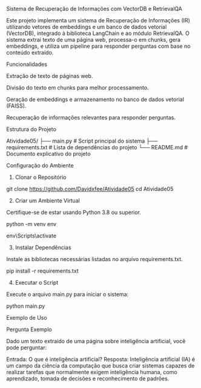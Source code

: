 Sistema de Recuperação de Informações com VectorDB e RetrievalQA

Este projeto implementa um sistema de Recuperação de Informações (IR) utilizando vetores de embeddings e um banco de dados vetorial (VectorDB), integrado à biblioteca LangChain e ao módulo RetrievalQA. O sistema extrai texto de uma página web, processa-o em chunks, gera embeddings, e utiliza um pipeline para responder perguntas com base no conteúdo extraído.

Funcionalidades

Extração de texto de páginas web.

Divisão do texto em chunks para melhor processamento.

Geração de embeddings e armazenamento no banco de dados vetorial (FAISS).

Recuperação de informações relevantes para responder perguntas.

Estrutura do Projeto

Atividade05/
├── main.py              # Script principal do sistema
├── requirements.txt     # Lista de dependências do projeto
└── README.md            # Documento explicativo do projeto

Configuração do Ambiente

1. Clonar o Repositório

git clone https://github.com/Davidxfee/Atividade05
cd Atividade05

2. Criar um Ambiente Virtual

Certifique-se de estar usando Python 3.8 ou superior.

python -m venv env

env\Scripts\activate    

3. Instalar Dependências

Instale as bibliotecas necessárias listadas no arquivo requirements.txt.

pip install -r requirements.txt

4. Executar o Script

Execute o arquivo main.py para iniciar o sistema:

python main.py

Exemplo de Uso

Pergunta Exemplo

Dado um texto extraído de uma página sobre inteligência artificial, você pode perguntar:

Entrada:
O que é inteligência artificial?
Resposta:
Inteligência artificial (IA) é um campo da ciência da computação que busca criar sistemas capazes de realizar tarefas que normalmente exigem inteligência humana, como aprendizado, tomada de decisões e reconhecimento de padrões.
